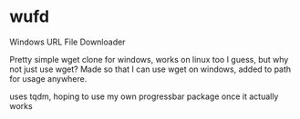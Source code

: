 # wufd
Windows URL File Downloader

Pretty simple wget clone for windows, works on linux too I guess, but why not just use wget?
Made so that I can use wget on windows, added to path for usage anywhere.

uses tqdm, hoping to use my own progressbar package once it actually works
